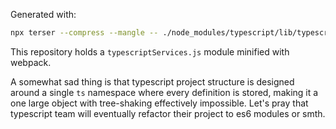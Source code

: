 Generated with:
```bash
npx terser --compress --mangle -- ./node_modules/typescript/lib/typescriptServices.js > dist/typescriptServices.min.js
```

This repository holds a `typescriptServices.js` module minified with webpack.

A somewhat sad thing is that typescript project structure is designed around a single `ts` namespace
where every definition is stored, making it a one large object with tree-shaking effectively impossible.
Let's pray that typescript team will eventually refactor their project to es6 modules or smth.
